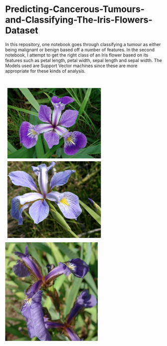 # Predicting-Cancerous-Tumours-and-Classifying-The-Iris-Flowers-Dataset
In this repository, one notebook goes through classifying a tumour as either being malignant or benign based off a number of features. In the second notebook, I attempt to get the right class of an Iris flower based on its features such as petal length, petal width, sepal length and sepal width. The Models used are Support Vector machines since these are more appropriate for these kinds of analysis.

<br>
<p float="left">
  <img src="https://github.com/ErnestAsena/Predicting-Cancerous-Tumours-and-Classifying-The-Iris-Flowers-Dataset/blob/main/Images/Screenshot%202021-11-10%20at%2013.46.15.png"/>
  <img src="https://github.com/ErnestAsena/Predicting-Cancerous-Tumours-and-Classifying-The-Iris-Flowers-Dataset/blob/main/Images/Screenshot%202021-11-10%20at%2013.46.24.png"/> 
  <img src="https://github.com/ErnestAsena/Predicting-Cancerous-Tumours-and-Classifying-The-Iris-Flowers-Dataset/blob/main/Images/Screenshot%202021-11-10%20at%2013.46.38.png" />
</p>
